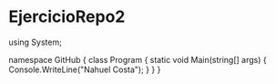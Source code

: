 # EjercicioRepo2
using System;

namespace GitHub
{
    class Program
    {
        static void Main(string[] args)
        {
            Console.WriteLine("Nahuel Costa");
        }
    }
}
